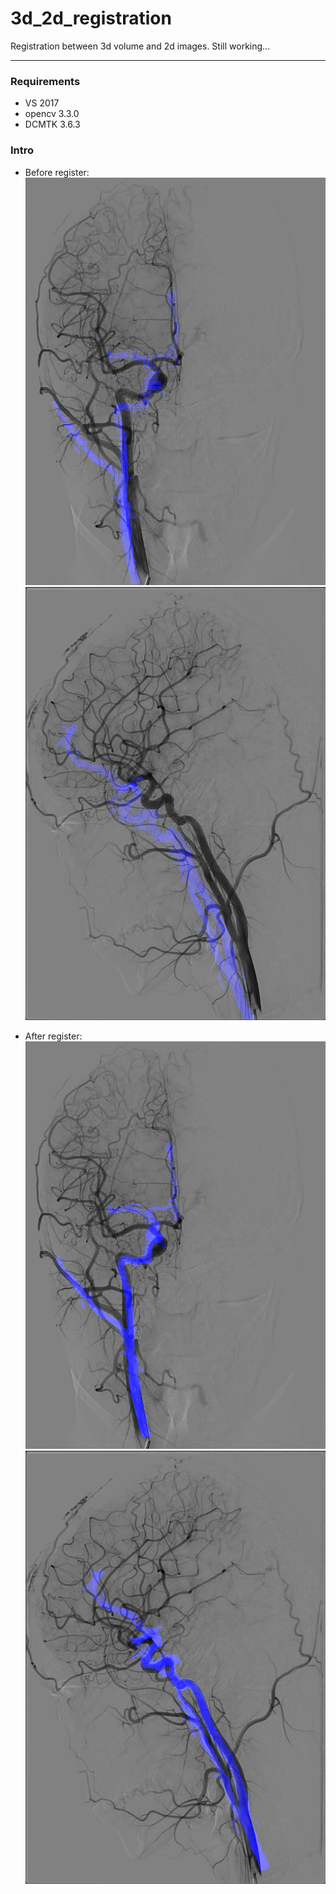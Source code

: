 # 3d_2d_registration
Registration between 3d volume and 2d images.
Still working...
***

### Requirements
* VS 2017
* opencv 3.3.0
* DCMTK 3.6.3

### Intro
* Before register:
![front_before](/Gallary/initial_0.png)![side_before](/gallary/initial_1.png)

* After register:
![front_after](/Gallary/result_0.png)![side_after](/gallary/result_1.png)
